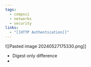 ```yaml
---
tags:
  - compsci
  - networks
  - security
links:
  - "[[HTTP Authentication]]"
---
```

![[Pasted image 20240527175330.png]]
- Digest only difference
- 